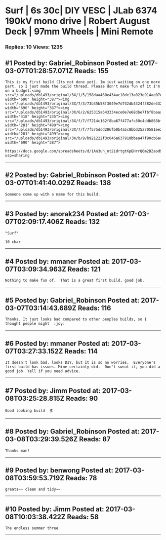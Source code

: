 # Surf &#124; 6s 30c&#124; DIY VESC &#124; JLab 6374 190kV mono drive &#124; Robert August Deck &#124; 97mm Wheels &#124; Mini Remote

### Replies: 10 Views: 1235

## \#1 Posted by: Gabriel_Robinson Posted at: 2017-03-07T01:28:57.071Z Reads: 155

```
This is my first build (Its not done yet). Im just waiting on one more part. so I just made the build thread. Please don't make fun of it I'm on a budget.<img src="/uploads/db1493/original/3X/1/5/158daa460e434ac18de13a023e914ae07e934460.jpg" width="690" height="387"><img src="/uploads/db1493/original/3X/7/3/73b35b58f3049e7d742db4324f382de4324fbac4.jpg" width="690" height="387"><img src="/uploads/db1493/original/3X/6/2/625315a643334ece0e7e68dbe7fbf8baaa0d82b5.jpg" width="418" height="235"><img src="/uploads/db1493/original/3X/f/7/f7214c162f8ba67f477afc80c4ddb863bf654148.jpg" width="281" height="499"><img src="/uploads/db1493/original/3X/7/f/7f575dcd286fb0b4a5c8bbd25a70581ee2c6db67.jpg" width="281" height="499"><img src="/uploads/db1493/original/3X/b/9/b921222f3c046a637910bbea47f90cb6ac2b9682.jpg" width="690" height="387">

https://docs.google.com/spreadsheets/d/1An3uh_nt2idrtgtKpEHrrQ6m2DZaod9seZgThERikuY/edit?usp=sharing
```

---
## \#2 Posted by: Gabriel_Robinson Posted at: 2017-03-07T01:41:40.029Z Reads: 138

```
Someone come up with a name for this build.
```

---
## \#3 Posted by: anorak234 Posted at: 2017-03-07T02:09:17.406Z Reads: 132

```
"Surf"

10 char
```

---
## \#4 Posted by: mmaner Posted at: 2017-03-07T03:09:34.963Z Reads: 121

```
Nothing to make fun of.  That is a great first build, good job.
```

---
## \#5 Posted by: Gabriel_Robinson Posted at: 2017-03-07T03:14:43.689Z Reads: 116

```
Thanks. It just looks bad compared to other peoples builds, so I thought people might  :joy:
```

---
## \#6 Posted by: mmaner Posted at: 2017-03-07T03:27:33.152Z Reads: 114

```
It doesn't look bad, looks DIY, but it is so no worries.  Everyone's first build has issues. Mine certainly did.  Don't sweat it, you did a good job. Yell if you need advice.
```

---
## \#7 Posted by: Jimm Posted at: 2017-03-08T03:25:28.815Z Reads: 90

```
Good looking build  🏄
```

---
## \#8 Posted by: Gabriel_Robinson Posted at: 2017-03-08T03:29:39.526Z Reads: 87

```
Thanks man!
```

---
## \#9 Posted by: benwong Posted at: 2017-03-08T03:59:53.719Z Reads: 78

```
greats~~ clean and tidy~~
```

---
## \#10 Posted by: Jimm Posted at: 2017-03-08T10:03:38.422Z Reads: 58

```
The endless summer three
```

---
